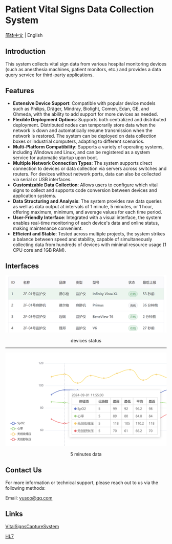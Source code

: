 # Patient Vital Signs Data Collection System

[简体中文](./README.md) | English

## Introduction

This system collects vital sign data from various hospital monitoring devices (such as anesthesia machines, patient monitors, etc.) and provides a data query service for third-party applications.

## Features

- **Extensive Device Support**: Compatible with popular device models such as Philips, Dräger, Mindray, Biolight, Comen, Edan, GE, and Ohmeda, with the ability to add support for more devices as needed.
- **Flexible Deployment Options**: Supports both centralized and distributed deployment. Distributed nodes can temporarily store data when the network is down and automatically resume transmission when the network is restored. The system can be deployed on data collection boxes or industrial computers, adapting to different scenarios.
- **Multi-Platform Compatibility**: Supports a variety of operating systems, including Windows and Linux, and can be registered as a system service for automatic startup upon boot.
- **Multiple Network Connection Types**: The system supports direct connection to devices or data collection via servers across switches and routers. For devices without network ports, data can also be collected via serial or USB interfaces.
- **Customizable Data Collection**: Allows users to configure which vital signs to collect and supports code conversion between devices and application systems.
- **Data Structuring and Analysis**: The system provides raw data queries as well as data output at intervals of 1 minute, 5 minutes, or 1 hour, offering maximum, minimum, and average values for each time period.
- **User-Friendly Interface**: Integrated with a visual interface, the system enables real-time monitoring of each device's data and online status, making maintenance convenient.
- **Efficient and Stable**: Tested across multiple projects, the system strikes a balance between speed and stability, capable of simultaneously collecting data from hundreds of devices with minimal resource usage (1 CPU core and 1GB RAM).

## Interfaces

![device](device.png "device")

<center>devices status</center>

---

![vital sign data](5m.png "vital sign data")

<center>5 minutes data</center>

## Contact Us

For more information or technical support, please reach out to us via the following methods:

Email: yusoo@qq.com

## Links

[VitalSignsCaptureSystem](https://github.com/Yusoo/VitalSignsCaptureSystem)

[HL7](https://www.hl7.org)
